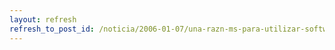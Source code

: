 ```yaml
---
layout: refresh
refresh_to_post_id: /noticia/2006-01-07/una-razn-ms-para-utilizar-software-libre
---
```

